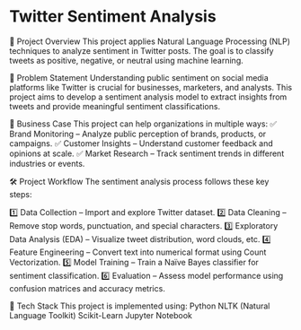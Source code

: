 # Twitter Sentiment Analysis
📌 Project Overview
This project applies Natural Language Processing (NLP) techniques to analyze sentiment in Twitter posts. The goal is to classify tweets as positive, negative, or neutral using machine learning.

🎯 Problem Statement
Understanding public sentiment on social media platforms like Twitter is crucial for businesses, marketers, and analysts. This project aims to develop a sentiment analysis model to extract insights from tweets and provide meaningful sentiment classifications.

💼 Business Case
This project can help organizations in multiple ways:
✅ Brand Monitoring – Analyze public perception of brands, products, or campaigns.
✅ Customer Insights – Understand customer feedback and opinions at scale.
✅ Market Research – Track sentiment trends in different industries or events.

🛠 Project Workflow
The sentiment analysis process follows these key steps:

1️⃣ Data Collection – Import and explore Twitter dataset.
2️⃣ Data Cleaning – Remove stop words, punctuation, and special characters.
3️⃣ Exploratory Data Analysis (EDA) – Visualize tweet distribution, word clouds, etc.
4️⃣ Feature Engineering – Convert text into numerical format using Count Vectorization.
5️⃣ Model Training – Train a Naïve Bayes classifier for sentiment classification.
6️⃣ Evaluation – Assess model performance using confusion matrices and accuracy metrics.

🚀 Tech Stack
This project is implemented using:
Python 
NLTK (Natural Language Toolkit)
Scikit-Learn 
Jupyter Notebook 



